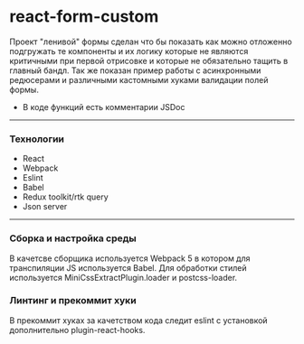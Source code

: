 # react-form-custom

Проект "ленивой" формы сделан что бы показать как можно отложенно подгружать те компоненты и их логику которые не являются критичными при первой отрисовке и которые не обязательно тащить в главный бандл. Так же показан пример работы с асинхронными редюсерами и различными кастомными хуками валидации полей формы. 

-   В коде функций есть комментарии JSDoc

---

### Технологии

-   React
-   Webpack
-   Eslint
-   Babel
-   Redux toolkit/rtk query
-   Json server

---

### Сборка и настройка среды 

В качетсве сборщика используется Webpack 5 в котором для транспиляции JS используется Babel. Для обработки стилей используется MiniCssExtractPlugin.loader и postcss-loader.


### Линтинг и прекоммит хуки

В прекоммит хуках за качетством кода следит eslint с установкой дополнительно plugin-react-hooks. 
